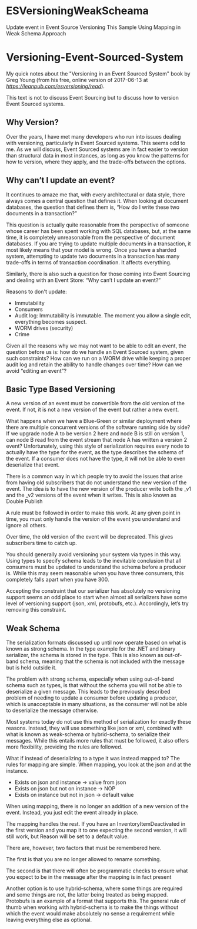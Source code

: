 # ESVersioningWeakScheama
Update event in Event Source Versioning
This Sample Using Mapping in Weak Schema Approach 

# Versioning-Event-Sourced-System
My quick notes about the "Versioning in an Event Sourced System" book by Greg Young (from his free, online version of 
2017-06-13 at *https://leanpub.com/esversioning/read*).


This text is not to discuss Event Sourcing but to discuss how to version Event Sourced systems.

## Why Version?

Over the years, I have met many developers who run into issues dealing with versioning, particularly in Event Sourced systems. This seems odd to me. As we will discuss, Event Sourced systems are in fact easier to version than structural data in most instances, as long as you know the patterns for how to version, where they apply, and the trade-offs between the options.

## Why can’t I update an event?

It continues to amaze me that, with every architectural or data style, there always comes a central question that defines it. When looking at document databases, the question that defines them is, “How do I write these two documents in a transaction?”

This question is actually quite reasonable from the perspective of someone whose career has been spent working with SQL databases, but, at the same time, it is completely unreasonable from the perspective of document databases. If you are trying to update multiple documents in a transaction, it most likely means that your model is wrong. Once you have a sharded system, attempting to update two documents in a transaction has many trade-offs in terms of transaction coordination. It affects everything.

Similarly, there is also such a question for those coming into Event Sourcing and dealing with an Event Store: “Why can’t I update an event?”

Reasons to don't update:
* Immutability
* Consumers
* Audit log: 
  Immutability is immutable. The moment you allow a single edit, everything becomes suspect.
* WORM drives (security)
* Crime

Given all the reasons why we may not want to be able to edit an event, the question before us is: how do we handle an Event Sourced system, given such constraints? How can we run on a WORM drive while keeping a proper audit log and retain the ability to handle changes over time? How can we avoid “editing an event”?

## Basic Type Based Versioning

A new version of an event must be convertible from the old version of the event. If not, it is not a new version of the event but rather a new event.

What happens when we have a Blue-Green or similar deployment where there are multiple concurrent versions of the software running side by side? If we upgrade node A to be version 2 here and node B is still on version 1, can node B read from the event stream that node A has written a version 2 event? Unfortunately, using this style of serialization requires every node to actually have the type for the event, as the type describes the schema of the event. If a consumer does not have the type, it will not be able to even deserialize that event.

There is a common way in which people try to avoid the issues that arise from having old subscribers that do not understand the new version of the event. The idea is to have the new version of the producer write both the _v1 and the _v2 versions of the event when it writes. This is also known as Double Publish

A rule must be followed in order to make this work. At any given point in time, you must only handle the version of the event you understand and ignore all others.

Over time, the old version of the event will be deprecated. This gives subscribers time to catch up.

You should generally avoid versioning your system via types in this way. Using types to specify schema leads to the inevitable conclusion that all consumers must be updated to understand the schema before a producer is. While this may seem reasonable when you have three consumers, this completely falls apart when you have 300.

Accepting the constraint that our serializer has absolutely no versioning support seems an odd place to start when almost all serializers have some level of versioning support (json, xml, protobufs, etc.). Accordingly, let’s try removing this constraint.

## Weak Schema

The serialization formats discussed up until now operate based on what is known as strong schema. In the type example for the .NET and binary serializer, the schema is stored in the type. This is also known as out-of-band schema, meaning that the schema is not included with the message but is held outside it.

The problem with strong schema, especially when using out-of-band schema such as types, is that without the schema you will not be able to deserialize a given message. This leads to the previously described problem of needing to update a consumer before updating a producer, which is unacceptable in many situations, as the consumer will not be able to deserialize the message otherwise.

Most systems today do not use this method of serialization for exactly these reasons. Instead, they will use something like json or xml, combined with what is known as weak-schema or hybrid-schema, to serialize their messages. While this entails more rules that must be followed, it also offers more flexibility, providing the rules are followed.

What if instead of deserializing to a type it was instead mapped to? The rules for mapping are simple. When mapping, you look at the json and at the instance.

*    Exists on json and instance -> value from json
*    Exists on json but not on instance -> NOP
*    Exists on instance but not in json -> default value

When using mapping, there is no longer an addition of a new version of the event. Instead, you just edit the event already in place.

The mapping handles the rest. If you have an InventoryItemDeactivated in the first version and you map it to one expecting the second version, it will still work, but Reason will be set to a default value.

There are, however, two factors that must be remembered here.

The first is that you are no longer allowed to rename something. 

The second is that there will often be programmatic checks to ensure what you expect to be in the message after the mapping is in fact present

Another option is to use hybrid-schema, where some things are required and some things are not, the latter being treated as being mapped. Protobufs is an example of a format that supports this. The general rule of thumb when working with hybrid-schema is to make the things without which the event would make absolutely no sense a requirement while leaving everything else as optional. 

